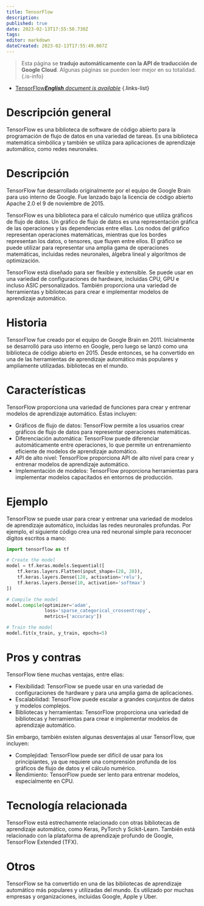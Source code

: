 ```yaml
---
title: TensorFlow
description: 
published: true
date: 2023-02-13T17:55:50.730Z
tags: 
editor: markdown
dateCreated: 2023-02-13T17:55:49.067Z
---
```


> Esta página se **tradujo automáticamente con la API de traducción de Google Cloud**.
Algunas páginas se pueden leer mejor en su totalidad.{.is-info}



- [TensorFlow***English** document is available*](/en/Knowledge-base/Dictionary/tensorflow)
{.links-list}


# Descripción general
TensorFlow es una biblioteca de software de código abierto para la programación de flujo de datos en una variedad de tareas. Es una biblioteca matemática simbólica y también se utiliza para aplicaciones de aprendizaje automático, como redes neuronales.

# Descripción
TensorFlow fue desarrollado originalmente por el equipo de Google Brain para uso interno de Google. Fue lanzado bajo la licencia de código abierto Apache 2.0 el 9 de noviembre de 2015.

TensorFlow es una biblioteca para el cálculo numérico que utiliza gráficos de flujo de datos. Un gráfico de flujo de datos es una representación gráfica de las operaciones y las dependencias entre ellas. Los nodos del gráfico representan operaciones matemáticas, mientras que los bordes representan los datos, o tensores, que fluyen entre ellos. El gráfico se puede utilizar para representar una amplia gama de operaciones matemáticas, incluidas redes neuronales, álgebra lineal y algoritmos de optimización.

TensorFlow está diseñado para ser flexible y extensible. Se puede usar en una variedad de configuraciones de hardware, incluidas CPU, GPU e incluso ASIC personalizados. También proporciona una variedad de herramientas y bibliotecas para crear e implementar modelos de aprendizaje automático.

# Historia
TensorFlow fue creado por el equipo de Google Brain en 2011. Inicialmente se desarrolló para uso interno en Google, pero luego se lanzó como una biblioteca de código abierto en 2015. Desde entonces, se ha convertido en una de las herramientas de aprendizaje automático más populares y ampliamente utilizadas. bibliotecas en el mundo.

# Características
TensorFlow proporciona una variedad de funciones para crear y entrenar modelos de aprendizaje automático. Éstas incluyen:

- Gráficos de flujo de datos: TensorFlow permite a los usuarios crear gráficos de flujo de datos para representar operaciones matemáticas.
- Diferenciación automática: TensorFlow puede diferenciar automáticamente entre operaciones, lo que permite un entrenamiento eficiente de modelos de aprendizaje automático.
- API de alto nivel: TensorFlow proporciona API de alto nivel para crear y entrenar modelos de aprendizaje automático.
- Implementación de modelos: TensorFlow proporciona herramientas para implementar modelos capacitados en entornos de producción.

# Ejemplo
TensorFlow se puede usar para crear y entrenar una variedad de modelos de aprendizaje automático, incluidas las redes neuronales profundas. Por ejemplo, el siguiente código crea una red neuronal simple para reconocer dígitos escritos a mano:

```python
import tensorflow as tf

# Create the model
model = tf.keras.models.Sequential([
    tf.keras.layers.Flatten(input_shape=(28, 28)),
    tf.keras.layers.Dense(128, activation='relu'),
    tf.keras.layers.Dense(10, activation='softmax')
])

# Compile the model
model.compile(optimizer='adam',
              loss='sparse_categorical_crossentropy',
              metrics=['accuracy'])

# Train the model
model.fit(x_train, y_train, epochs=5)
```

# Pros y contras
TensorFlow tiene muchas ventajas, entre ellas:

- Flexibilidad: TensorFlow se puede usar en una variedad de configuraciones de hardware y para una amplia gama de aplicaciones.
- Escalabilidad: TensorFlow puede escalar a grandes conjuntos de datos y modelos complejos.
- Bibliotecas y herramientas: TensorFlow proporciona una variedad de bibliotecas y herramientas para crear e implementar modelos de aprendizaje automático.

Sin embargo, también existen algunas desventajas al usar TensorFlow, que incluyen:

- Complejidad: TensorFlow puede ser difícil de usar para los principiantes, ya que requiere una comprensión profunda de los gráficos de flujo de datos y el cálculo numérico.
- Rendimiento: TensorFlow puede ser lento para entrenar modelos, especialmente en CPU.

# Tecnología relacionada
TensorFlow está estrechamente relacionado con otras bibliotecas de aprendizaje automático, como Keras, PyTorch y Scikit-Learn. También está relacionado con la plataforma de aprendizaje profundo de Google, TensorFlow Extended (TFX).

# Otros
TensorFlow se ha convertido en una de las bibliotecas de aprendizaje automático más populares y utilizadas del mundo. Es utilizado por muchas empresas y organizaciones, incluidas Google, Apple y Uber.